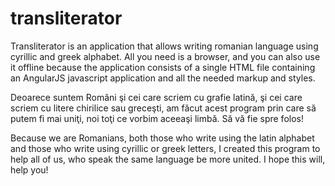 transliterator
==============

Transliterator is an application that allows writing romanian language using cyrillic and greek alphabet. All you need is a browser, and you can also use it offline because the application consists of a single HTML file containing an AngularJS javascript application and all the needed markup and styles.

Deoarece suntem Români şi cei care scriem cu grafie latină, şi cei care scriem cu litere chirilice sau greceşti, am făcut acest program prin care să putem fi mai uniţi, noi toţi ce vorbim aceeaşi limbă. Să vă fie spre folos!

Because we are Romanians, both those who write using the latin alphabet and those who write using cyrillic or greek  letters, I created this program to help all of us, who speak the same language be more united. I hope this will, help you! 
